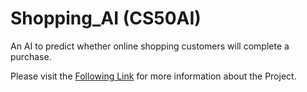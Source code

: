 # Shopping_AI (CS50AI)

An AI to predict whether online shopping customers will complete a purchase.

Please visit the [Following Link](https://cs50.harvard.edu/ai/2020/projects/4/shopping/) for more information about the Project.
